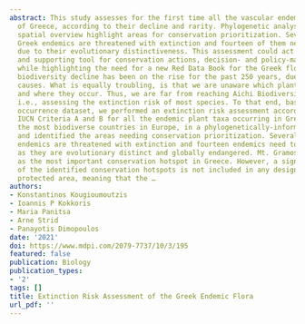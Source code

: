 ```yaml
---
abstract: This study assesses for the first time all the vascular endemic plant taxa
  of Greece, according to their decline and rarity. Phylogenetic analysis and its
  spatial overview highlight areas for conservation prioritization. Several of the
  Greek endemics are threatened with extinction and fourteen of them need to be prioritized,
  due to their evolutionary distinctiveness. This assessment could act as the baseline
  and supporting tool for conservation actions, decision- and policy-making for biodiversity,
  while highlighting the need for a new Red Data Book for the Greek flora.Human-induced
  biodiversity decline has been on the rise for the past 250 years, due to various
  causes. What is equally troubling, is that we are unaware which plants are threatened
  and where they occur. Thus, we are far from reaching Aichi Biodiversity Target 2,
  i.e., assessing the extinction risk of most species. To that end, based on an extensive
  occurrence dataset, we performed an extinction risk assessment according to the
  IUCN Criteria A and B for all the endemic plant taxa occurring in Greece, one of
  the most biodiverse countries in Europe, in a phylogenetically-informed framework
  and identified the areas needing conservation prioritization. Several of the Greek
  endemics are threatened with extinction and fourteen endemics need to be prioritized,
  as they are evolutionary distinct and globally endangered. Mt. Gramos is identified
  as the most important conservation hotspot in Greece. However, a significant portion
  of the identified conservation hotspots is not included in any designated Greek
  protected area, meaning that the …
authors:
- Konstantinos Kougioumoutzis
- Ioannis P Kokkoris
- Maria Panitsa
- Arne Strid
- Panayotis Dimopoulos
date: '2021'
doi: https://www.mdpi.com/2079-7737/10/3/195
featured: false
publication: Biology
publication_types:
- '2'
tags: []
title: Extinction Risk Assessment of the Greek Endemic Flora
url_pdf: ''
---
```

